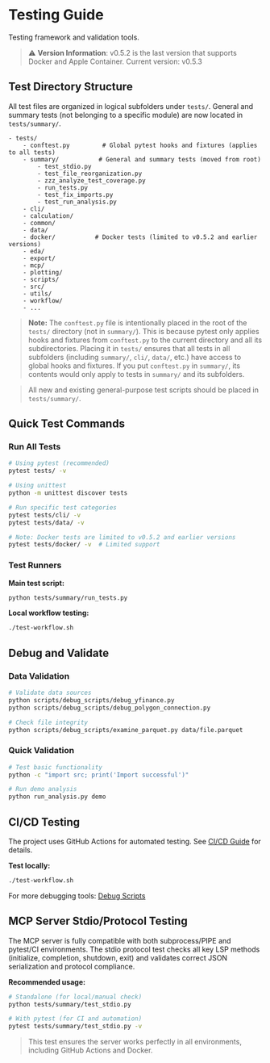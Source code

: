 # Testing Guide

Testing framework and validation tools.

> ⚠️ **Version Information**: v0.5.2 is the last version that supports Docker and Apple Container. Current version: v0.5.3

## Test Directory Structure

All test files are organized in logical subfolders under `tests/`. General and summary tests (not belonging to a specific module) are now located in `tests/summary/`.

```
- tests/
    - conftest.py         # Global pytest hooks and fixtures (applies to all tests)
    - summary/           # General and summary tests (moved from root)
        - test_stdio.py
        - test_file_reorganization.py
        - zzz_analyze_test_coverage.py
        - run_tests.py
        - test_fix_imports.py
        - test_run_analysis.py
    - cli/
    - calculation/
    - common/
    - data/
    - docker/           # Docker tests (limited to v0.5.2 and earlier versions)
    - eda/
    - export/
    - mcp/
    - plotting/
    - scripts/
    - src/
    - utils/
    - workflow/
    - ...
```

> **Note:** The `conftest.py` file is intentionally placed in the root of the `tests/` directory (not in `summary/`). This is because pytest only applies hooks and fixtures from `conftest.py` to the current directory and all its subdirectories. Placing it in `tests/` ensures that all tests in all subfolders (including `summary/`, `cli/`, `data/`, etc.) have access to global hooks and fixtures. If you put `conftest.py` in `summary/`, its contents would only apply to tests in `summary/` and its subfolders.

> All new and existing general-purpose test scripts should be placed in `tests/summary/`.

## Quick Test Commands

### Run All Tests
```bash
# Using pytest (recommended)
pytest tests/ -v

# Using unittest
python -m unittest discover tests

# Run specific test categories
pytest tests/cli/ -v
pytest tests/data/ -v

# Note: Docker tests are limited to v0.5.2 and earlier versions
pytest tests/docker/ -v  # Limited support
```

### Test Runners

**Main test script:**
```bash
python tests/summary/run_tests.py
```

**Local workflow testing:**
```bash
./test-workflow.sh
```

## Debug and Validate

### Data Validation
```bash
# Validate data sources
python scripts/debug_scripts/debug_yfinance.py
python scripts/debug_scripts/debug_polygon_connection.py

# Check file integrity
python scripts/debug_scripts/examine_parquet.py data/file.parquet
```

### Quick Validation
```bash
# Test basic functionality
python -c "import src; print('Import successful')"

# Run demo analysis
python run_analysis.py demo
```

## CI/CD Testing

The project uses GitHub Actions for automated testing. See [CI/CD Guide](ci-cd.md) for details.

**Test locally:**
```bash
./test-workflow.sh
```

For more debugging tools: [Debug Scripts](debug-scripts.md)

## MCP Server Stdio/Protocol Testing

The MCP server is fully compatible with both subprocess/PIPE and pytest/CI environments. The stdio protocol test checks all key LSP methods (initialize, completion, shutdown, exit) and validates correct JSON serialization and protocol compliance.

**Recommended usage:**
```bash
# Standalone (for local/manual check)
python tests/summary/test_stdio.py

# With pytest (for CI and automation)
pytest tests/summary/test_stdio.py -v
```

> This test ensures the server works perfectly in all environments, including GitHub Actions and Docker.